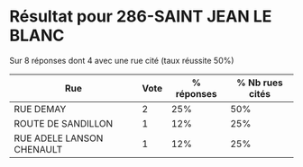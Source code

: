 # Résultat pour 286-SAINT JEAN LE BLANC

Sur 8 réponses dont 4 avec une rue cité (taux réussite 50%)

| Rue | Vote | % réponses | % Nb rues cités|
|-----|------|------------|----------------|
| RUE DEMAY | 2 | 25% | 50%|
| ROUTE DE SANDILLON | 1 | 12% | 25%|
| RUE ADELE LANSON CHENAULT | 1 | 12% | 25%|
